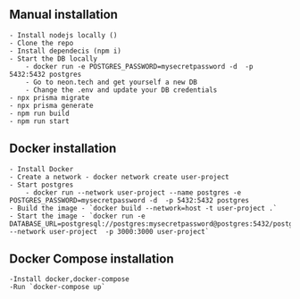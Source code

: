 ## Manual installation
    - Install nodejs locally ()
    - Clone the repo
    - Install dependecis (npm i)
    - Start the DB locally
        - docker run -e POSTGRES_PASSWORD=mysecretpassword -d  -p 5432:5432 postgres
        - Go to neon.tech and get yourself a new DB
        - Change the .env and update your DB credentials
    - npx prisma migrate
    - npx prisma generate
    - npm run build
    - npm run start


## Docker installation
    - Install Docker
    - Create a network - docker network create user-project
    - Start postgres
        - docker run --network user-project --name postgres -e POSTGRES_PASSWORD=mysecretpassword -d  -p 5432:5432 postgres
    - Build the image - `docker build --network=host -t user-project .` 
    - Start the image - `docker run -e DATABASE_URL=postgresql://postgres:mysecretpassword@postgres:5432/postgres  --network user-project  -p 3000:3000 user-project`


## Docker Compose installation 
    -Install docker,docker-compose
    -Run `docker-compose up`